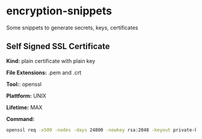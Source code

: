# encryption-snippets

Some snippets to generate secrets, keys, certificates

## Self Signed SSL Certificate

**Kind:** plain certificate with plain key

**File Extensions:** .pem and .crt

**Tool:**: openssl

**Plattform:** UNIX

**Lifetime:** MAX 

**Command:**

```bash
openssl req -x509 -nodes -days 24800 -newkey rsa:2048 -keyout private-key-plain.pem -out certificate.crt
```

